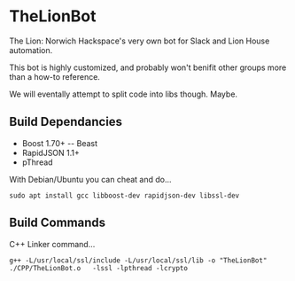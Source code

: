 # TheLionBot
The Lion: Norwich Hackspace's very own bot for Slack and Lion House automation.

This bot is highly customized, and probably won't benifit other groups more than a how-to reference.

We will eventally attempt to split code into libs though. Maybe.

## Build Dependancies

- Boost 1.70+
-- Beast
- RapidJSON 1.1+
- pThread

With Debian/Ubuntu you can cheat and do...

`sudo apt install gcc libboost-dev rapidjson-dev libssl-dev`

## Build Commands

C++ Linker command... 

`g++ -L/usr/local/ssl/include -L/usr/local/ssl/lib -o "TheLionBot"  ./CPP/TheLionBot.o   -lssl -lpthread -lcrypto`
